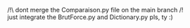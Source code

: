 /!\ dont merge the Comparaison.py file on the main branch /!\
just integrate the BrutForce.py and Dictionary.py pls, ty :)
